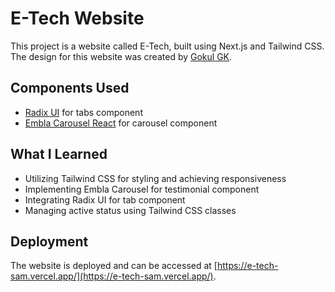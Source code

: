 # E-Tech Website

This project is a website called E-Tech, built using Next.js and Tailwind CSS. The design for this website was created by [Gokul GK](https://www.linkedin.com/in/gokul-g-k-100712243/).

## Components Used

- [Radix UI](https://radix-ui.com/) for tabs component
- [Embla Carousel React](https://www.embla-carousel.com/) for carousel component

## What I Learned

- Utilizing Tailwind CSS for styling and achieving responsiveness
- Implementing Embla Carousel for testimonial component
- Integrating Radix UI for tab component
- Managing active status using Tailwind CSS classes

## Deployment

The website is deployed and can be accessed at [https://e-tech-sam.vercel.app/](https://e-tech-sam.vercel.app/).
